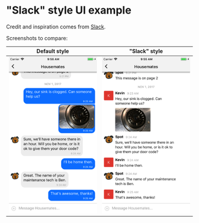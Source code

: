 # "Slack" style UI example

Credit and inspiration comes from [Slack](https://slack.com/).

Screenshots to compare:

| Default style | "Slack" style |
|:-------------:|:-------------:|
| <img src="./example-default-style.png" alt="Example with default style" width="300"> | <img src="./example-slack-style.png" alt="Example with Slack style" width="300"> |
